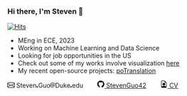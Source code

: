 ### Hi there, I'm Steven 👋
[![Hits](https://hits.seeyoufarm.com/api/count/incr/badge.svg?url=https%3A%2F%2Fgithub.com%2FStevenGuo42&count_bg=%2379C83D&title_bg=%23555555&icon=&icon_color=%23E7E7E7&title=hits&edge_flat=false)](https://hits.seeyoufarm.com)
 <!---[![HitCount](http://hits.dwyl.com/StevenGuo42/{project}.svg)](http://hits.dwyl.com/StevenGuo42/{project})--->
 <!---<img src="https://www.codewars.com/users/StevenGuo42/badges/large" alt="drawing" height="220"/>--->

- MEng in ECE, 2023
- Working on Machine Learning and Data Science
- Looking for job opportunities in the US
- Check out some of my works involve visualization [here](https://github.com/StevenGuo42/visualizations)
- My recent open-source projects: [poTranslation](https://github.com/StevenGuo42/poTranslation)



<picture><source height="16px" srcset="./ico/mail-dark.svg"  media="(prefers-color-scheme: dark)" ><img height="16px" src="./ico/mail-light.svg" /></picture> Steven<picture><source height="16px" srcset="./ico/dot-dark.svg"  media="(prefers-color-scheme: dark)" ><img height="16px" src="./ico/dot-light.svg" alt=" dot "/></picture>Guo<picture><source height="12px" srcset="./ico/at-dark.svg"  media="(prefers-color-scheme: dark)" ><img height="12px" src="./ico/at-light.svg" alt=" at " /></picture>Duke<picture><source height="16px" srcset="./ico/dot-dark.svg"  media="(prefers-color-scheme: dark)" ><img height="16px" src="./ico/dot-light.svg" alt=" dot "/></picture>edu
&ensp;&ensp;&ensp;&ensp;[<picture><source height="16px" srcset="./ico/github-dark.svg"  media="(prefers-color-scheme: dark)" ><img height="16px" src="./ico/github-light.svg" /></picture> StevenGuo42][github]
&ensp;&ensp;&ensp;&ensp;[<picture><source height="16px" srcset="./ico/cv-dark.svg"  media="(prefers-color-scheme: dark)" ><img height="16px" src="./ico/cv-light.svg" /></picture> CV][CV]
<!---
&ensp;&ensp;&ensp;&ensp;[<img height="22px" src="https://cdn.jsdelivr.net/npm/simple-icons@3.6.1/icons/steam.svg" /> Steven Guo][steam]
[<img height="22px" src="https://www.svgrepo.com/show/4471/link.svg" /> 21世纪炼金术师.cc][website] &ensp;&ensp;&ensp;&ensp;
[<img height="22px" src="https://www.svgrepo.com/show/154949/telegram.svg" /> StevenGuo][telegram]--->




 <!---
<img height="100px" src="https://StevenGuo42.GitHub.io/misc/newest_archillect_pic/redirect.html" />
--->

[msg-logo]: https://visualpharm.com/assets/48/Message-595b40b75ba036ed117d6701.svg

[twitter]: https://twitter.com/StevenGuo42
[website]: https://xn--21-sw2c014dyyke3ng5wz68a.cc/
[github]: https://github.com/StevenGuo42
[steam]: https://steamcommunity.com/id/stevenguo5033/
[CV]: ./CV.pdf

 <!---
[![My github stats](https://github-readme-stats.vercel.app/api?username=StevenGuo42)](https://github.com/anuraghazra/github-readme-stats)
--->
